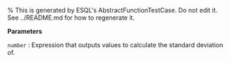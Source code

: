 % This is generated by ESQL's AbstractFunctionTestCase. Do not edit it. See ../README.md for how to regenerate it.

**Parameters**

`number`
:   Expression that outputs values to calculate the standard deviation of.


